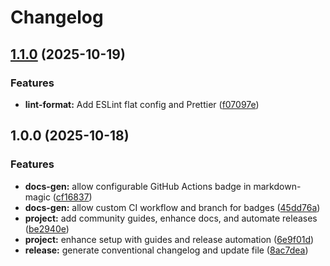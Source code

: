 # Changelog

## [1.1.0](https://github.com/ioncakephper/cli-scaffold/compare/v1.0.0...v1.1.0) (2025-10-19)


### Features

* **lint-format:** Add ESLint flat config and Prettier ([f07097e](https://github.com/ioncakephper/cli-scaffold/commit/f07097eb4642b6d40961394ee604fb7f5ea45d69))

## 1.0.0 (2025-10-18)

### Features

- **docs-gen:** allow configurable GitHub Actions badge in markdown-magic ([cf16837](https://github.com/ioncakephper/cli-scaffold/commit/cf168378b2b66ca170084007cdd069d30b2adf26))
- **docs-gen:** allow custom CI workflow and branch for badges ([45dd76a](https://github.com/ioncakephper/cli-scaffold/commit/45dd76ae5dd7a2f8d04178b7148a0189d2d3bf0d))
- **project:** add community guides, enhance docs, and automate releases ([be2940e](https://github.com/ioncakephper/cli-scaffold/commit/be2940e8024b358a7aa85c30a91636be4e00d5f4))
- **project:** enhance setup with guides and release automation ([6e9f01d](https://github.com/ioncakephper/cli-scaffold/commit/6e9f01d4b196709fa2550b96dc83a5e51a2900f5))
- **release:** generate conventional changelog and update file ([8ac7dea](https://github.com/ioncakephper/cli-scaffold/commit/8ac7dea21c60cffe35603dfe0cd5a0edfeb36f62))
